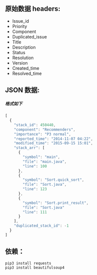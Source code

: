 ## 原始数据 headers:

* Issue_id
* Priority
* Component
* Duplicated_issue
* Title
* Description
* Status
* Resolution
* Version
* Created_time
* Resolved_time

## JSON 数据:

##### 格式如下
```javascript
[
  {
    "stack_id": 450440,
    "component": "Recommenders",
    "importance": "P3 normal",
    "reported_time": "2014-11-07 04:22",
    "modified_time": "2015-09-15 15:01",
    "stack_arr": [
      {
        "symbol": "main",
        "file": "main.java",
        "line": 100
      },
      {
        "symbol": "Sort.quick_sort",
        "file": "Sort.java",
        "line": 123
      },
      {
        "symbol": "Sort.print_result",
        "file": "Sort.java"
        "line": 111
      }
    ],
    "duplicated_stack_id": -1
  }
]
```

## 依赖：

```
pip3 install requests
pip3 install beautifulsoup4
```